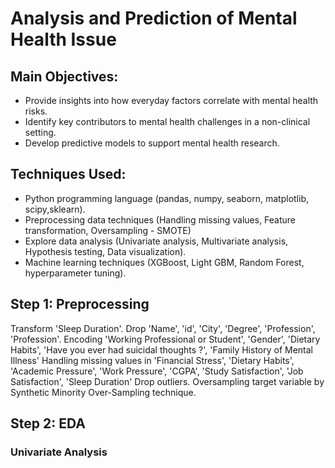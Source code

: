 # Analysis and Prediction of Mental Health Issue
## Main Objectives:
- Provide insights into how everyday factors correlate with mental health risks.
- Identify key contributors to mental health challenges in a non-clinical setting.
- Develop predictive models to support mental health research.  
  
## Techniques Used:
- Python programming language (pandas, numpy, seaborn, matplotlib, scipy,sklearn).
- Preprocessing data techniques (Handling missing values, Feature transformation, Oversampling - SMOTE)
- Explore data analysis (Univariate analysis, Multivariate analysis, Hypothesis testing, Data visualization).
- Machine learning techniques (XGBoost, Light GBM, Random Forest, hyperparameter tuning).

## Step 1: Preprocessing
Transform 'Sleep Duration'.
Drop 'Name', 'id', 'City', 'Degree', 'Profession', 'Profession'.
Encoding 'Working Professional or Student', 'Gender', 'Dietary Habits', 'Have you ever had suicidal thoughts ?', 'Family History of Mental Illness'
Handling missing values in 'Financial Stress', 'Dietary Habits', 'Academic Pressure', 'Work Pressure', 'CGPA', 'Study Satisfaction', 'Job Satisfaction', 'Sleep Duration'
Drop outliers.
Oversampling target variable by Synthetic Minority Over-Sampling technique.

## Step 2: EDA
### Univariate Analysis


